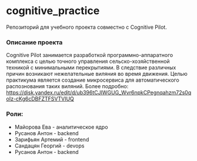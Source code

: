 # cognitive_practice
Репозиторий для учебного проекта совместно с Cognitive Pilot.
### Описание проекта
Cognitive Pilot занимается разработкой программно-аппаратного комплекса с целью точного управления сельско-хозяйственной техникой с минимальными перекрытиями. В следствие различных причин возникают нежелательные виляния во время движения. Целью практикума является создание микросервиса для автоматического распознования таких виляний.
Более подробно: https://disk.yandex.ru/edit/d/ub396tCJIWGUG_Wvr6npkCPegnqahzm72s0qoIz-cKg6cDBFZTFSVTVIUQ
### Роли:
- Майорова Ева - аналитическое ядро
- Русанов Антон - backend
- Зарифьян Артемий - frontend
- Сандацян Георгий - devops
- Русанов Антон - backend

